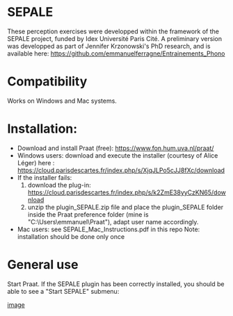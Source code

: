 # SEPALE
These perception exercises were developped within the framework of the SEPALE project, funded by Idex Université Paris Cité. A preliminary version was developped as part of Jennifer Krzonowski's PhD research, and is available here: https://github.com/emmanuelferragne/Entrainements_Phono
# Compatibility
Works on Windows and Mac systems.
# Installation:
- Download and install Praat (free): https://www.fon.hum.uva.nl/praat/
- Windows users: download and execute the installer (courtesy of Alice Léger) here : https://cloud.parisdescartes.fr/index.php/s/XjqJLPo5cJJ8fXc/download
- If the installer fails:
  1. download the plug-in: https://cloud.parisdescartes.fr/index.php/s/k2ZmE38yyCzKN65/download
  2. unzip the plugin_SEPALE.zip file and place the plugin_SEPALE folder inside the Praat preference folder (mine is "C:\Users\emmanuel\Praat"), adapt user name accordingly.
- Mac users: see SEPALE_Mac_Instructions.pdf in this repo
  Note: installation should be done only once
# General use
Start Praat. If the SEPALE plugin has been correctly installed, you should be able to see a "Start SEPALE" submenu:

[image](https://raw.githubusercontent.com/emmanuelferragne/SEPALE/master/captureSepale.jpg)
